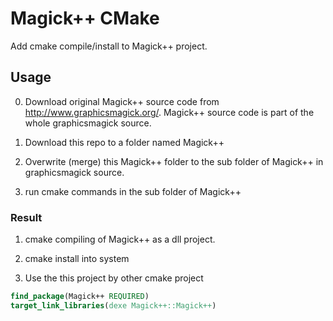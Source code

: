 # Magick++ CMake #

Add cmake compile/install to Magick++ project.


## Usage ##

0. Download original Magick++ source code from http://www.graphicsmagick.org/. 
  Magick++ source code is part of the whole graphicsmagick source.

1. Download this repo to a folder named Magick++

2. Overwrite (merge) this Magick++ folder to the sub folder of Magick++ in graphicsmagick source.

3. run cmake commands in the sub folder of Magick++

### Result ###

1. cmake compiling of Magick++ as a dll project.

2. cmake install into system

3. Use the this project by other cmake project
```cmake
find_package(Magick++ REQUIRED)
target_link_libraries(dexe Magick++::Magick++)
```

